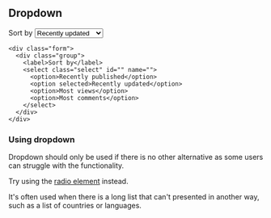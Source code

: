 ## Dropdown

<div class="form">
  <div class="group">
    <label>Sort by</label>
    <select class="select" id="" name="">
      <option>Recently published</option>
      <option selected>Recently updated</option>
      <option>Most views</option>
      <option>Most comments</option>
    </select>
  </div>
</div>

    <div class="form">
      <div class="group">
        <label>Sort by</label>
        <select class="select" id="" name="">
          <option>Recently published</option>
          <option selected>Recently updated</option>
          <option>Most views</option>
          <option>Most comments</option>
        </select>
      </div>
    </div>

### Using dropdown

Dropdown should only be used if there is no other alternative as some users can struggle with the functionality.

Try using the <a href="multiple-choice">radio element</a> instead.

It's often used when there is a long list that can't presented in another way, such as a list of countries or languages.
